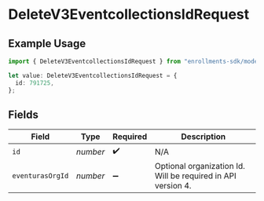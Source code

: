 # DeleteV3EventcollectionsIdRequest

## Example Usage

```typescript
import { DeleteV3EventcollectionsIdRequest } from "enrollments-sdk/models/operations";

let value: DeleteV3EventcollectionsIdRequest = {
  id: 791725,
};
```

## Fields

| Field                                                        | Type                                                         | Required                                                     | Description                                                  |
| ------------------------------------------------------------ | ------------------------------------------------------------ | ------------------------------------------------------------ | ------------------------------------------------------------ |
| `id`                                                         | *number*                                                     | :heavy_check_mark:                                           | N/A                                                          |
| `eventurasOrgId`                                             | *number*                                                     | :heavy_minus_sign:                                           | Optional organization Id. Will be required in API version 4. |